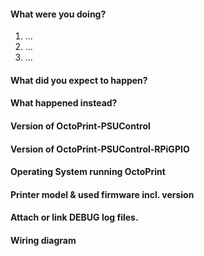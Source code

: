 <!--
READ THE FOLLOWING FIRST:

If not already done, please read the Wiki: 
https://github.com/kantlivelong/OctoPrint-PSUControl/wiki
https://github.com/kantlivelong/OctoPrint-PSUControl-RPiGPIO/wiki

This is a bug tracker, please only use it to report bugs
within OctoPrint-PSUControl-RPiGPIO.

Do not seek support here ("I need help with ...", "I have a
question ..."), that belongs on the community forum at 
https://community.octoprint.org
All support related questions will be closed.

Feature requests should be prefixed with [REQUEST]

When reporting a bug do NOT delete ANY lines from the template or exclude 
any information unless otherwise noted.
Failure to follow this will result in the ticket being closed and locked.

Make sure any bug you want to report is still present with the CURRENT
OctoPrint-PSUControl-RPiGPIO version.

To summarize:
Wiki:             https://github.com/kantlivelong/OctoPrint-PSUControl/wiki
                  https://github.com/kantlivelong/OctoPrint-PSUControl-RPiGPIO/wiki
Support:          https://community.octoprint.org
Bug Reports:      Here
Feature Requests: Here
Thanks!
-->

#### What were you doing?

<!-- 
Please be as specific as possible here. The maintainers will need to
reproduce your issue in order to fix it and that is not possible if they
don't know what you did to get it to happen in the first place.

Ideally provide exact steps to follow in order to reproduce your problem:
-->

1. ...
2. ...
3. ...

<!--
If you encountered a problem with specific files of any sorts, make sure
to also include a link to a file with which to reproduce the problem.
-->

#### What did you expect to happen?

#### What happened instead?

#### Version of OctoPrint-PSUControl

<!--
Can be found in Plugin Manager. ALWAYS INCLUDE.
-->

#### Version of OctoPrint-PSUControl-RPiGPIO

<!--
Can be found in Plugin Manager. ALWAYS INCLUDE.
-->

#### Operating System running OctoPrint

<!--
OctoPi, Linux, Windows, MacOS, something else? With version please.
OctoPi's version can be found in /etc/octopi_version or in the lower left
corner of the web interface.
-->

#### Printer model & used firmware incl. version

<!--
If applicable, always include if unsure.
-->


#### Attach or link DEBUG log files.

<!--
Details on how to capture logs can be found at:
https://github.com/kantlivelong/OctoPrint-PSUControl/wiki/Troubleshooting#how-to-provide-logs

Pastebins:
https://gist.github.com
https://pastebin.com

ALWAYS INCLUDE and never truncate.
-->

#### Wiring diagram

<!--
If applicable.
-->